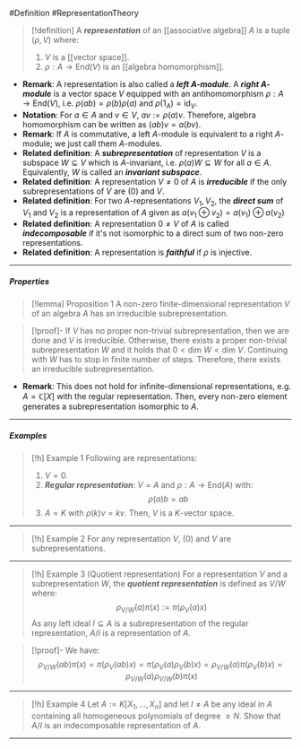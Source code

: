 #Definition #RepresentationTheory 

> [!definition]
> A ***representation*** of an [[associative algebra]] $A$ is a tuple $(\rho,V)$ where:
> 1. $V$ is a [[vector space]].
> 2. $\rho:A\to \text{End}(V)$ is an [[algebra homomorphism]].
- **Remark**: A representation is also called a ***left $A$-module***. A ***right $A$-module*** is a vector space $V$ equipped with an antihomomorphism $\rho:A\to \text{End}(V)$, i.e. $\rho(ab)=\rho(b)\rho(a)$ and $\rho(1_{A})=\text{id}_{V}$.
- **Notation**: For $a\in A$ and $v\in V$, $av:=\rho(a)v$. Therefore, algebra homomorphism can be written as $(ab)v=a(bv)$.
- **Remark**: If $A$ is commutative, a left $A$-module is equivalent to a right $A$-module; we just call them $A$-modules.
- **Related definition**: A ***subrepresentation*** of representation $V$ is a subspace $W\subseteq V$ which is $A$-invariant, i.e. $\rho(a)W\subseteq W$ for all $a\in A$. Equivalently, $W$ is called an ***invariant subspace***.
- **Related definition**: A representation $V\neq 0$ of $A$ is ***irreducible*** if the only subrepresentations of $V$ are $(0)$ and $V$.
- **Related definition**: For two $A$-representations $V_{1},V_{2}$, the ***direct sum*** of $V_{1}$ and $V_{2}$ is a representation of $A$ given as $a(v_{1}\oplus v_{2})=a(v_{1})\oplus a(v_{2})$
- **Related definition**: A representation $0\neq V$ of $A$ is called ***indecomposable*** if it's not isomorphic to a direct sum of two non-zero representations.
- **Related definition**: A representation is ***faithful*** if $\rho$ is injective.
---
##### Properties
> [!lemma] Proposition 1
> A non-zero finite-dimensional representation $V$ of an algebra $A$ has an irreducible subrepresentation.

> [!proof]-
> If $V$ has no proper non-trivial subrepresentation, then we are done and $V$ is irreducible. Otherwise, there exists a proper non-trivial subrepresentation $W$ and it holds that $0<\text{dim }W<\text{dim }V$. Continuing with $W$ has to stop in finite number of steps. Therefore, there exists an irreducible subrepresentation.
- **Remark**: This does not hold for infinite-dimensional representations, e.g. $A=\mathbb{C}[X]$ with the regular representation. Then, every non-zero element generates a subrepresentation isomorphic to $A$.
---
##### Examples
> [!h] Example 1
> Following are representations: 
> 1. $V=0$.
> 2. ***Regular representation***: $V=A$ and $\rho:A\to \text{End}(A)$ with: $$\rho(a)b=ab$$
> 3. $A=K$ with $\rho(k)v=kv$. Then, $V$ is a $K$-vector space.
---
> [!h] Example 2
> For any representation $V$, $(0)$ and $V$ are subrepresentations.
---
> [!h] Example 3 (Quotient representation)
> For a representation $V$ and a subrepresentation $W$, the ***quotient representation*** is defined as $V / W$ where: $$\rho_{V / W}(a)\pi(x):=\pi(\rho_{V}(a)x)$$
> As any left ideal $I\subseteq A$ is a subrepresentation of the regular representation, $A / I$ is a representation of $A$.

> [!proof]-
> We have: $$\rho_{V / W}(ab)\pi(x)=\pi(\rho_{V}(ab)x)=\pi(\rho_{V}(a)\rho_{V}(b)x)=\rho_{V/W}(a)\pi(\rho_{V}(b)x)=\rho_{V/W}(a)\rho_{V / W}(b)\pi(x)$$
---
> [!h] Example 4
> Let $A:=K[X_{1},\dots,X_{n}]$ and let $I\neq A$ be any ideal in $A$ containing all homogeneous polynomials of degree $\geq N$. Show that $A / I$ is an indecomposable representation of $A$.

---
